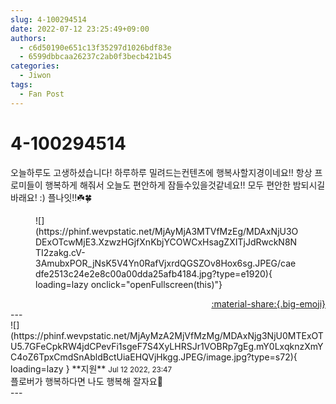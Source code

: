 ```yaml
---
slug: 4-100294514
date: 2022-07-12 23:25:49+09:00
authors:
  - c6d50190e651c13f35297d1026bdf83e
  - 6599dbbcaa26237c2ab0f3becb421b45
categories:
  - Jiwon
tags:
  - Fan Post
---
```


# 4-100294514

<div class="post-container" markdown="1">
<div class="content-container md-sidebar__scrollwrap" markdown="1">

오늘하루도 고생하셨습니다! 하루하루 밀려드는컨텐츠에 행복사할지경이네요!! 항상 프로미들이 행복하게 해줘서 오늘도 편안하게 잠들수있을것같네요!! 모두 편안한 밤되시길바래요! :) 플나잇!!☘️🍀
<figure markdown="1">
![](https://phinf.wevpstatic.net/MjAyMjA3MTVfMzEg/MDAxNjU3ODExOTcwMjE3.XzwzHGjfXnKbjYCOWCxHsagZXITjJdRwckN8NTI2zakg.cV-3AmubxPOR_jNsK5V4Yn0RafVjxrdQGSZOv8Hox6sg.JPEG/caedfe2513c24e2e8c00a00dda25afb4184.jpg?type=e1920){ loading=lazy onclick="openFullscreen(this)"}
</figure>


</div>
</div>

<div style="text-align: right;" markdown="1">
<a href="https://weverse.io/fromis9/fanpost/4-100294514" style="text-align: right;">:material-share:{.big-emoji}</a>
</div>
---

<div class="comments-container md-sidebar__scrollwrap" markdown="1">
<div class="comment" markdown="1">
<div class='id-container' markdown="1">
![](https://phinf.wevpstatic.net/MjAyMzA2MjVfMzMg/MDAxNjg3NjU0MTExOTU5.7GFeCpkRW4jdCPevFi1sgeF7S4XyLHRSJr1VOBRp7gEg.mY0LxqknzXmYC4oZ6TpxCmdSnAbldBctUiaEHQVjHkgg.JPEG/image.jpg?type=s72){ loading=lazy }
**<span class="artist">지원</span>** <small>Jul 12 2022, 23:47</small><br>
</div>
<div class='comment-body' markdown="1">
플로버가 행복하다면 나도 행복해 잘자요🤍
</div>
</div>
</div>
---
